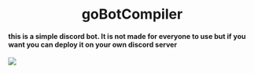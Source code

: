 
<h1 align="center"> goBotCompiler</h1>
<h4>this is a simple discord bot.
It is not made for everyone to use
but if you want you can deploy it on your own discord server
</h4>
<img src="https://media.discordapp.net/attachments/786757311422398465/792000267381768243/Captura_de_Pantalla_2020-12-25_a_las_6.05.59_a.m..png">
 
